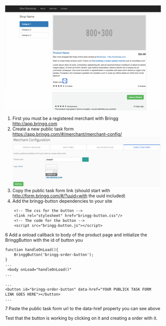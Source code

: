 ![Preview](https://github.com/bringg/bringg-button/blob/master/howtoimages/preview.gif)

1. First you must be a registered merchant with Bringg http://app.bringg.com
2. Create a new public task form https://app.bringg.com/#/merchant/merchant-config/ ![Adding the public task form](https://github.com/bringg/bringg-button/blob/master/howtoimages/add%20new%20public%20task%20form.png)
3. Copy the public task form link (should start with http://form.bringg.com/#/?uuid=with the uuid included)
4. Add the bringg-button dependencies to your site 
```
    <!-- The css for the button -->
    <link rel="stylesheet" href="bringg-button.css"/>
    <!-- The code for the button -->
    <script src="bringg-button.js"></script>
```
6  Add a onload callback to body of the product page and initialize the BringgButton with the id of button you 
```
function handleOnLoad(){
    BringgButton('bringg-order-button');
}
...
 <body onLoad="handleOnLoad()"
...

...
<button id="bringg-order-button" data-href="YOUR PUBLICK TASK FORM LINK GOES HERE"></button>
...
```
7  Paste the public task form url to the data-href property you can see above

Test that the button is working by clicking on it and creating a order with it.
